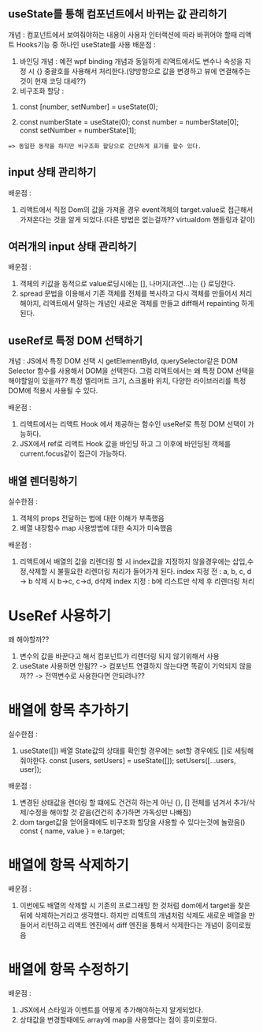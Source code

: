 ## useState를 통해 컴포넌트에서 바뀌는 값 관리하기

개념 : 컴포넌트에서 보여줘야하는 내용이 사용자 인터랙션에 따라 바뀌어야 할때 리액트 Hooks기능 중 하나인 useState를 사용
배운점 :
 1) 바인딩 개념 : 예전 wpf binding 개념과 동일하게 리액트에서도 변수나 속성을 지정 시 {} 중괄호를 사용해서 처리한다.(양방향으로 값을 변경하고 뷰에 연결해주는 것이 현재 코딩 대세??)
 2) 비구조화 할당 : 
   1. const [number, setNumber] = useState(0);
   
   2. const numberState = useState(0);
      const number = numberState[0];
      const setNumber = numberState[1];

    => 동일한 동작을 하지만 비구조화 할당으로 간단하게 표기를 할수 있다.

## input 상태 관리하기
배운점 : 
 1) 리액트에서 직접 Dom의 값을 가져올 경우 event객체의 target.value로 접근해서 가져온다는 것을 알게 되었다.(다른 방법은 없는걸까?? virtualdom 핸들링과 같이)

## 여러개의 input 상태 관리하기
배운점 : 
 1) 객체의 키값을 동적으로 value로딩시에는 [], 나머지(과연...)는 {} 로딩한다.
 2) spread 문법을 이용해서 기존 객체를 전체를 복사하고 다시 객체를 만들어서 처리해야지, 리액트에서 말하는 개념인 새로운 객체를 만들고 diff해서 repainting 하게 된다.

## useRef로 특정 DOM 선택하기
개념 : JS에서 특정 DOM 선택 시 getElementById, querySelector같은 DOM Selector 함수를 사용해서 DOM을 선택한다.
       그럼 리액트에서는 왜 특정 DOM 선택을 해야할일이 있을까?? 특정 엘리머트 크기, 스크롤바 위치, 다양한 라이브러리를 특정 DOM에 적용시 사용될 수 있다.

배운점 :
 1) 리액트에서는 리액트 Hook 에서 제공하는 함수인 useRef로 특정 DOM 선택이 가능하다.
 2) JSX에서 ref로 리액트 Hook 값을 바인딩 하고 그 이후에 바인딩된 객체를 current.focus같이 접근이 가능하다.


## 배열 렌더링하기
실수한점 : 
 1) 객체의 props 전달하는 법에 대한 이해가 부족했음<User user={users[0]}/>
 2) 배열 내장함수 map 사용방법에 대한 숙지가 미숙했음

배운점 :
 1) 리액트에서 배열의 값을 리렌더링 할 시 index값을 지정하지 않을경우에는 삽입,수정,삭제할 시 불필요한 리렌더링 처리가 들어가게 된다. 
  index 지정 전 : a, b, c, d -> b  삭제 시 b->c, c->d, d삭제
  index 지정 : b에 리스트만 삭제 후 리렌더링 처리

# UseRef 사용하기
왜 해야할까??
 1) 변수의 값을 바꾼다고 해서 컴포넌트가 리렌더링 되지 않기위해서 사용
 2) useState 사용하면 안됨?? 
   -> 컴포넌트 연결하지 않는다면 똑같이 기억되지 않을까??
   -> 전역변수로 사용한다면 안되려나??

# 배열에 항목 추가하기
실수한점 : 
 1) useState([]) 배열 State값의 상태를 확인할 경우에는 set할 경우에도 []로 세팅해줘야한다.
 const [users, setUsers] = useState([]);
 setUsers([...users, user]);

 배운점 : 
  1) 변경된 상태값을 렌더링 할 떄에도 건건히 하는게 아닌 {}, [] 전체를 넘겨서 추가/삭제/수정을 해야할 것 같음(건건히 추가하면 가독성만 나빠짐)
  2) dom target값을 얻어올때에도 비구조화 할당을 사용할 수 있다는것에 놀랐음() const { name, value } = e.target;

# 배열에 항목 삭제하기
배운점 : 
 1) 이번에도 배열의 삭제할 시 기존의 프로그래밍 한 것처럼 dom에서 target을 찾은뒤에 삭제하는거라고 생각했다. 하지만 리액트의 개념처럼 삭제도 새로운 배열을 만들어서 리턴하고 리액트 엔진에서 diff 엔진을 통해서 삭제한다는 개념이 흥미로웠음

 # 배열에 항목 수정하기
 배운점 : 
  1) JSX에서 스타일과 이벤트를 어떻게 추가해야하는지 알게되었다.
  2) 상태값을 변경할때에도 array에 map을 사용했다는 점이 흥미로웠다.